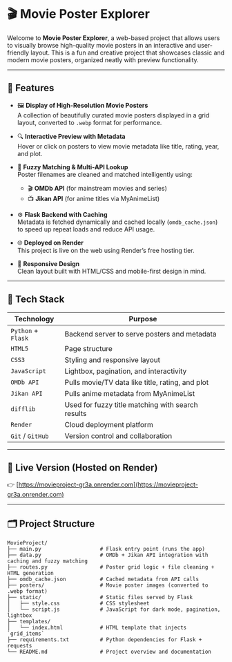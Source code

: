 # 🎬 Movie Poster Explorer

Welcome to **Movie Poster Explorer**, a web-based project that allows users to visually browse high-quality movie posters in an interactive and user-friendly layout. This is a fun and creative project that showcases classic and modern movie posters, organized neatly with preview functionality.

---

## 🌟 Features

- 🖼️ **Display of High-Resolution Movie Posters**  
  A collection of beautifully curated movie posters displayed in a grid layout, converted to `.webp` format for performance.

- 🔍 **Interactive Preview with Metadata**  
  Hover or click on posters to view movie metadata like title, rating, year, and plot.

- 🔁 **Fuzzy Matching & Multi-API Lookup**  
  Poster filenames are cleaned and matched intelligently using:
  - 🎬 **OMDb API** (for mainstream movies and series)
  - 📺 **Jikan API** (for anime titles via MyAnimeList)

- ⚙️ **Flask Backend with Caching**  
  Metadata is fetched dynamically and cached locally (`omdb_cache.json`) to speed up repeat loads and reduce API usage.

- 🌐 **Deployed on Render**  
  This project is live on the web using Render’s free hosting tier.

- 📱 **Responsive Design**  
  Clean layout built with HTML/CSS and mobile-first design in mind.

---

## 🧰 Tech Stack

| Technology     | Purpose                                               |
|----------------|-------------------------------------------------------|
| `Python` + `Flask` | Backend server to serve posters and metadata     |
| `HTML5`        | Page structure                                        |
| `CSS3`         | Styling and responsive layout                         |
| `JavaScript`   | Lightbox, pagination, and interactivity               |
| `OMDb API`     | Pulls movie/TV data like title, rating, and plot      |
| `Jikan API`    | Pulls anime metadata from MyAnimeList                |
| `difflib`      | Used for fuzzy title matching with search results     |
| `Render`       | Cloud deployment platform                             |
| `Git` / `GitHub` | Version control and collaboration                  |

---

## 🚀 Live Version (Hosted on Render)

👉 [https://movieproject-gr3a.onrender.com](https://movieproject-gr3a.onrender.com)

---

## 🗂️ Project Structure

```plaintext
MovieProject/
├── main.py                   # Flask entry point (runs the app)
├── data.py                   # OMDb + Jikan API integration with caching and fuzzy matching
├── routes.py                 # Poster grid logic + file cleaning + HTML generation
├── omdb_cache.json           # Cached metadata from API calls
├── posters/                  # Movie poster images (converted to .webp format)
├── static/                   # Static files served by Flask                
│   ├── style.css             # CSS stylesheet
│   └── script.js             # JavaScript for dark mode, pagination, lightbox
├── templates/
│   └── index.html            # HTML template that injects `grid_items`
├── requirements.txt          # Python dependencies for Flask + requests
└── README.md                 # Project overview and documentation

